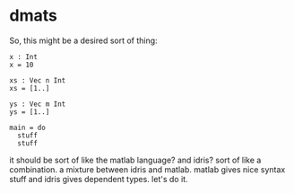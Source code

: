 dmats
=====

So, this might be a desired sort of thing:

~~~
x : Int
x = 10

xs : Vec n Int
xs = [1..]

ys : Vec m Int
ys = [1..]

main = do
  stuff
  stuff
~~~

it should be sort of like the matlab language?  and idris?  sort of like a
combination.  a mixture between idris and matlab.  matlab gives nice syntax
stuff and idris gives dependent types.  let's do it.
